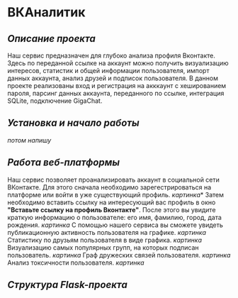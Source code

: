 # ВКАналитик
## *Описание проекта*
Наш сервис предназначен для глубоко анализа профиля Вконтакте. Здесь по переданной ссылке на аккаунт можно получить визуализацию интересов, статистик и общей информации пользователя, импорт данных аккаунта, анализ друзей и подписок пользователя. В данном проекте реализованы вход и регистрация на акккаунт с хешированием пароля, парсинг данных аккаунта, переданного по ссылке, интеграция SQLite, подключение GigaChat.
## *Установка и начало работы*
*потом напишу*
## *Работа веб-платформы*
Наш сервис позволяет проанализировать аккаунт в социальной сети ВКонтакте. Для этого сначала необходимо зарегестрироваться на платформе или войти в уже существующий профиль.
*картинка**
Затем необходимо вставить ссылку на интересующий вас профиль в окно **"Вставьте ссылку на профиль Вконтакте"**. После этого вы увидите краткую информацию о пользователе: его имя, фамилию, город, дата рождения.
*картинка*
С помощью нашего сервиса вы сможете увидеть публикационную активность пользователя на графике.
*картинка*
Статистику по друзьям пользователя в виде графика.
*картинка*
Визуализацию самых популярных групп, на которых подписан пользователь.
*картинка*
Граф дружеских связей пользователя.
*картинка*
Анализ токсичности пользователя.
*картинка*
## *Структура Flask-проекта*

